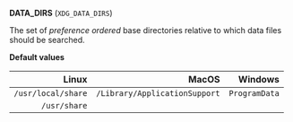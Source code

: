 **DATA_DIRS** (`XDG_DATA_DIRS`)

The set of *preference ordered* base directories relative to which data files should be searched.

**Default values**

|              Linux |                         MacOS |       Windows |
| ------------------:| -----------------------------:| -------------:|
| `/usr/local/share` | `/Library/ApplicationSupport` | `ProgramData` |
|       `/usr/share` |                               |               |
